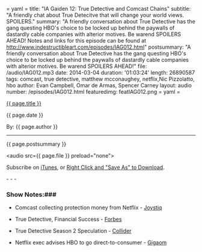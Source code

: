 = yaml =
title: "IA Gaiden 12: True Detective and Comcast Chains"
subtitle: "A friendly chat about True Detecitve that will change your world views. SPOILERS."
summary: "A friendly conversation about True Detective has the gang questing HBO's choice to be locked up behind the paywalls of dastardly cable companies with alterior motives. Be warend SPOILERS AHEAD! Notes and links for this episode can be found at http://www.indestructibleart.com/episodes/IAG012.html"
postsummary: "A friendly conversation about True Detective has the gang questing HBO's choice to be locked up behind the paywalls of dastardly cable companies with alterior motives. Be warend SPOILERS AHEAD!"
file: /audio/IAG012.mp3
date: 2014-03-04
duration: '01:03:24'
length: 26890587
tags: comcast, true detective, matthew mcconaughey, netflix,Nic Pizzolatto, hbo
author: Evan Campbell, Omar de Armas, Spencer Carney
layout: audio
number: /episodes/IAG012.html
featuredimg: featIAG012.png
= yaml =

<a href="{{ page.url }}" class='postTitleLink'><p class='postTitle'>{{ page.title }}</p></a>
<p class='postPublished'>{{ page.date }}</p>
<p class='postAuthor'>By: {{ page.author }}</p>
<hr>

<p class='podcastSummary'>{{ page.postsummary }}</p>

<audio src={{ page.file }} preload="none"></audio>
<p class='subLinks'>Subscribe on <a href='http://bit.ly/iapodcast'>iTunes</a>, or <a href={{ page.file }}>Right Click and "Save As" to Download</a>.</p>
- - -

### Show Notes:###
* Comcast collecting protection money from Netflix - [Joystiq](http://www.joystiq.com/2014/02/23/netflix-to-pay-comcast-for-better-connection-and-speed/?ncid=rss_truncated)

* True Detective, Financial Success - [Forbes](http://www.forbes.com/sites/allenstjohn/2014/02/27/the-business-of-hbos-true-detective/)

* True Detective Season 2 Speculation - [Collider](http://collider.com/true-detective-season-2-female-leads/)

* Netflix exec advises HBO to go direct-to-consumer - [Gigaom](http://gigaom.com/2013/09/25/netflix-exec-hbo-would-have-many-more-customers-if-it-sold-online-only-subscriptions/)
